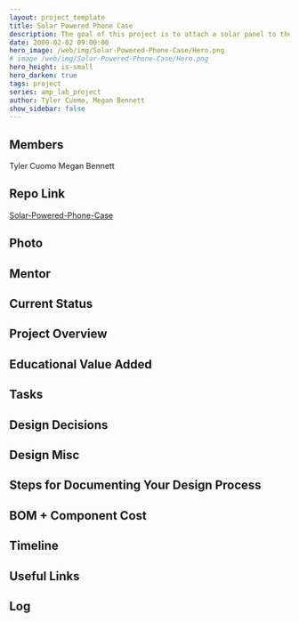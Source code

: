 ```yaml
---
layout: project_template
title: Solar Powered Phone Case
description: The goal of this project is to attach a solar panel to the back of an iPhone case that is sufficient enough to charge the phone.
date: 2000-02-02 09:00:00
hero_image: /web/img/Solar-Powered-Phone-Case/Hero.png
# image /web/img/Solar-Powered-Phone-Case/Hero.png
hero_height: is-small
hero_darken: true
tags: project
series: amp_lab_project
author: Tyler Cuomo, Megan Bennett
show_sidebar: false
---
```




## Members
Tyler Cuomo
Megan Bennett

## Repo Link
<a class="button is-link" href="https://github.com/Amp-Lab-at-VT/Solar-Powered-Phone-Case" >Solar-Powered-Phone-Case</a>

## Photo

## Mentor

## Current Status

## Project Overview


## Educational Value Added


## Tasks

## Design Decisions

## Design Misc

## Steps for Documenting Your Design Process

## BOM + Component Cost

## Timeline

## Useful Links

## Log
            